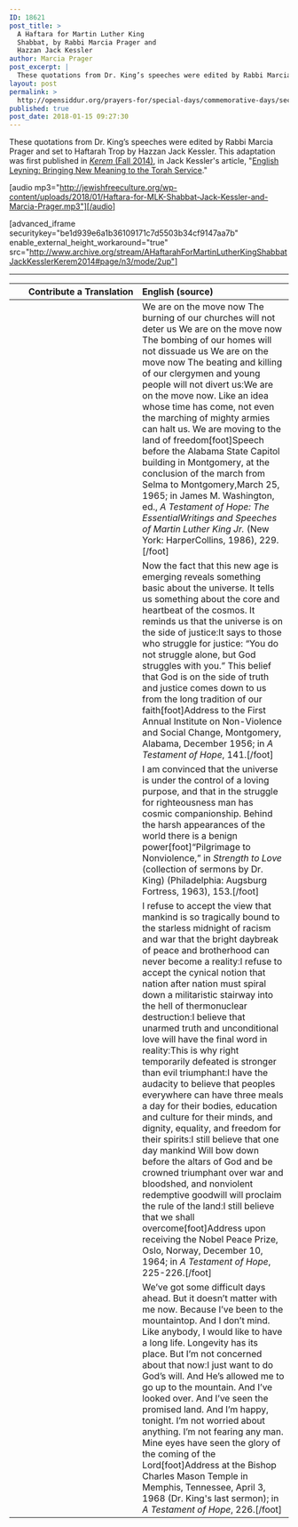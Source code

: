```yaml
---
ID: 18621
post_title: >
  A Haftara for Martin Luther King
  Shabbat, by Rabbi Marcia Prager and
  Ḥazzan Jack Kessler
author: Marcia Prager
post_excerpt: |
  These quotations from Dr. King’s speeches were edited by Rabbi Marcia Prager and set to Haftarah Trop by Hazzan Jack Kessler. This adaptation was first published in <a href="http://kerem.org/final-issue-14/"><em>Kerem</em> (Fall 2014)</a>, in Jack Kessler's article, "<a href="http://kerem.org/wp-content/uploads/2014/12/Kessler-Final-PDF.pdf">English Leyning: Bringing New Meaning to the Torah Service</a>."
layout: post
permalink: >
  http://opensiddur.org/prayers-for/special-days/commemorative-days/secular-national/martin-luther-king-day/haftara-martin-luther-king-shabbat-by-marcia-prager-and-jack-kessler/
published: true
post_date: 2018-01-15 09:27:30
---
```

These quotations from Dr. King’s speeches were edited by Rabbi Marcia Prager and set to Haftarah Trop by Hazzan Jack Kessler. This adaptation was first published in <a href="http://kerem.org/final-issue-14/"><em>Kerem</em> (Fall 2014)</a>, in Jack Kessler's article, "<a href="http://kerem.org/wp-content/uploads/2014/12/Kessler-Final-PDF.pdf">English Leyning: Bringing New Meaning to the Torah Service</a>."

[audio mp3="http://jewishfreeculture.org/wp-content/uploads/2018/01/Haftara-for-MLK-Shabbat-Jack-Kessler-and-Marcia-Prager.mp3"][/audio]

[advanced_iframe securitykey="be1d939e6a1b36109171c7d5503b34cf9147aa7b" enable_external_height_workaround="true" src="http://www.archive.org/stream/AHaftarahForMartinLutherKingShabbatJackKesslerKerem2014#page/n3/mode/2up"]

<hr />

<table style="margin-left: auto;margin-right: auto;" class="draggable">
<thead><tr><th id="x" style="text-align: right;">Contribute a Translation</th><th style="text-align: left;">English (source)</th></tr></thead>
<tbody>
<tr>
<td style="vertical-align:top;" width="46%">
<div class="liturgy"><span lang="he">

</span></div></td>

<td style="vertical-align:top;"><div class="english">
We are on the move now
The burning of our churches will not deter us
We are on the move now
The bombing of our homes will not dissuade us
We are on the move now
The beating and killing of our clergymen and young people
will not divert us׃
We are on the move now. Like an idea whose time has come,
not even the marching of mighty armies can halt us.
We are moving to the land of freedom׃[foot]Speech before the Alabama State Capitol building in Montgomery, at the conclusion of the march from Selma to Montgomery,March 25, 1965; in James M. Washington, ed., <em>A Testament of Hope: The EssentialWritings and Speeches of Martin Luther King Jr.</em> (New York: HarperCollins, 1986), 229.[/foot] 
</div></td></tr>


<tr><td style="vertical-align:top;" width="46%">
<div class="liturgy"><span lang="he">

</span></div></td>

<td style="vertical-align:top;"><div class="english">
Now the fact that this new age is emerging
reveals something basic about the universe.
It tells us something about the core and heartbeat of the cosmos.
It reminds us that the universe is on the side of justice׃
It says to those who struggle for justice:
“You do not struggle alone, but God struggles with you.”
This belief that God is on the side of truth and justice
comes down to us from the long tradition of our faith׃[foot]Address to the First Annual Institute on Non-Violence and Social Change,
Montgomery, Alabama, December 1956; in <em>A Testament of Hope</em>, 141.[/foot]
</div></td></tr>


<tr><td style="vertical-align:top;" width="46%">
<div class="liturgy"><span lang="he">

</span></div></td>

<td style="vertical-align:top;"><div class="english">
I am convinced that the universe
is under the control of a loving purpose,
and that in the struggle for righteousness
man has cosmic companionship.
Behind the harsh appearances of the world there is a benign power׃[foot]“Pilgrimage to Nonviolence,” in <em>Strength to Love</em> (collection of sermons by Dr. King) (Philadelphia: Augsburg Fortress, 1963), 153.[/foot]
</div></td></tr>


<tr><td style="vertical-align:top;" width="46%">
<div class="liturgy"><span lang="he">

</span></div></td>

<td style="vertical-align:top;"><div class="english">
I refuse to accept the view
that mankind is so tragically bound
to the starless midnight of racism and war
that the bright daybreak of peace and brotherhood
can never become a reality׃
I refuse to accept the cynical notion
that nation after nation
must spiral down a militaristic stairway
into the hell of thermonuclear destruction׃
I believe that unarmed truth and unconditional love
will have the final word in reality׃
This is why right temporarily defeated
is stronger than evil triumphant׃
I have the audacity to believe
that peoples everywhere
can have three meals a day for their bodies,
education and culture for their minds,
and dignity, equality, and freedom for their spirits׃
I still believe that one day mankind
Will bow down before the altars of God
and be crowned triumphant over war and bloodshed,
and nonviolent redemptive goodwill
will proclaim the rule of the land׃
I still believe that we shall overcome׃[foot]Address upon receiving the Nobel Peace Prize, Oslo, Norway, December 10, 1964; in <em>A
Testament of Hope</em>, 225-226.[/foot]
</div></td></tr>


<tr><td style="vertical-align:top;" width="46%">
<div class="liturgy"><span lang="he">

</span></div></td>

<td style="vertical-align:top;"><div class="english">
We’ve got some difficult days ahead.
But it doesn’t matter with me now.
Because I’ve been to the mountaintop.
And I don’t mind.
Like anybody, I would like to have a long life.
Longevity has its place.
But I’m not concerned about that now׃
I just want to do God’s will.
And He’s allowed me to go up to the mountain.
And I’ve looked over. And I’ve seen the promised land.
And I’m happy, tonight.
I’m not worried about anything. I’m not fearing any man.
Mine eyes have seen the glory of the coming of the Lord<span class="hebrew">׃</span>[foot]Address at the Bishop Charles Mason Temple in Memphis, Tennessee, April 3, 1968 (Dr.
King's last sermon); in <em>A Testament of Hope</em>, 226.[/foot]
</div>
</td></tr></tbody></table>